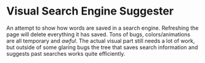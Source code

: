 # Visual Search Engine Suggester
 An attempt to show how words are saved in a search engine. Refreshing the page will delete everything it has saved. Tons of bugs, colors/animations are all temporary and *awful*. The actual visual part still needs a lot of work, but outside of some glaring bugs the tree that saves search information and suggests past searches works quite efficiently.
